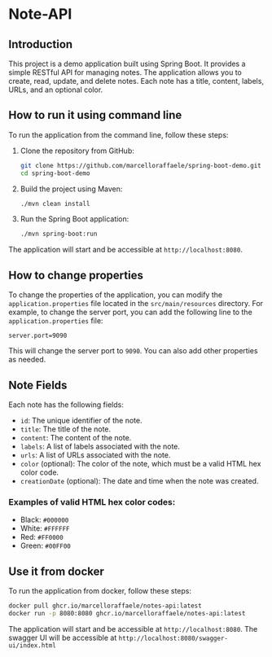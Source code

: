# Note-API

## Introduction

This project is a demo application built using Spring Boot. It provides a simple RESTful API for managing notes. The application allows you to create, read, update, and delete notes. Each note has a title, content, labels, URLs, and an optional color.

## How to run it using command line

To run the application from the command line, follow these steps:

1. Clone the repository from GitHub:
   ```sh
   git clone https://github.com/marcelloraffaele/spring-boot-demo.git
   cd spring-boot-demo
   ```

2. Build the project using Maven:
   ```sh
   ./mvn clean install
   ```

3. Run the Spring Boot application:
   ```sh
   ./mvn spring-boot:run
   ```

The application will start and be accessible at `http://localhost:8080`.

## How to change properties

To change the properties of the application, you can modify the `application.properties` file located in the `src/main/resources` directory. For example, to change the server port, you can add the following line to the `application.properties` file:

```properties
server.port=9090
```

This will change the server port to `9090`. You can also add other properties as needed.

## Note Fields

Each note has the following fields:
- `id`: The unique identifier of the note.
- `title`: The title of the note.
- `content`: The content of the note.
- `labels`: A list of labels associated with the note.
- `urls`: A list of URLs associated with the note.
- `color` (optional): The color of the note, which must be a valid HTML hex color code.
- `creationDate` (optional): The date and time when the note was created.

### Examples of valid HTML hex color codes:
- Black: `#000000`
- White: `#FFFFFF`
- Red: `#FF0000`
- Green: `#00FF00`

## Use it from docker

To run the application from docker, follow these steps:
```sh
docker pull ghcr.io/marcelloraffaele/notes-api:latest
docker run -p 8080:8080 ghcr.io/marcelloraffaele/notes-api:latest
```

The application will start and be accessible at `http://localhost:8080`.
The swagger UI will be accessible at `http://localhost:8080/swagger-ui/index.html`
